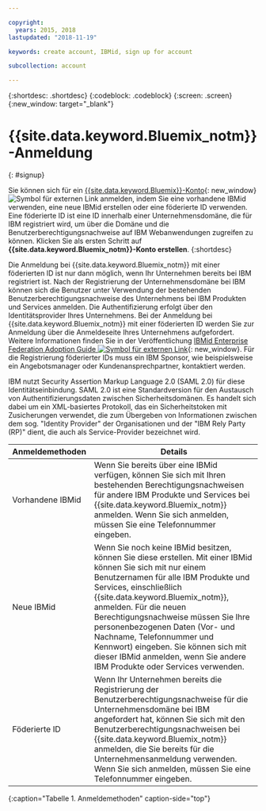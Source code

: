```yaml
---

copyright:
  years: 2015, 2018
lastupdated: "2018-11-19"

keywords: create account, IBMid, sign up for account

subcollection: account

---
```


{:shortdesc: .shortdesc}
{:codeblock: .codeblock}
{:screen: .screen}
{:new_window: target="_blank"}


# {{site.data.keyword.Bluemix_notm}}-Anmeldung
{: #signup}

Sie können sich für ein [{{site.data.keyword.Bluemix}}-Konto](https://cloud.ibm.com){: new_window} ![Symbol für externen Link](../icons/launch-glyph.svg "Symbol für externen Link") anmelden, indem Sie eine vorhandene IBMid verwenden, eine neue IBMid erstellen oder eine föderierte ID verwenden. Eine föderierte ID ist eine ID innerhalb einer Unternehmensdomäne, die für IBM registriert wird, um über die Domäne und die Benutzerberechtigungsnachweise auf IBM Webanwendungen zugreifen zu können. Klicken Sie als ersten Schritt auf **{{site.data.keyword.Bluemix_notm}}-Konto erstellen**.
{:shortdesc}

Die Anmeldung bei {{site.data.keyword.Bluemix_notm}} mit einer föderierten ID ist nur dann möglich, wenn Ihr Unternehmen bereits bei IBM registriert ist. Nach der Registrierung der Unternehmensdomäne bei IBM können sich die Benutzer unter Verwendung der bestehenden Benutzerberechtigungsnachweise des Unternehmens bei IBM Produkten und Services anmelden. Die Authentifizierung erfolgt über den Identitätsprovider Ihres Unternehmens. Bei der Anmeldung bei {{site.data.keyword.Bluemix_notm}} mit einer föderierten ID werden Sie zur Anmeldung über die Anmeldeseite Ihres Unternehmens aufgefordert. Weitere Informationen finden Sie in der Veröffentlichung [IBMid Enterprise Federation Adoption Guide ![Symbol für externen Link](../icons/launch-glyph.svg)](https://ibm.box.com/v/IBMid-Federation-Guide){: new_window}. Für die Registrierung föderierter IDs muss ein IBM Sponsor, wie beispielsweise ein Angebotsmanager oder Kundenansprechpartner, kontaktiert werden.

IBM nutzt Security Assertion Markup Language 2.0 (SAML 2.0) für diese Identitätseinbindung. SAML 2.0 ist eine Standardversion für den Austausch von Authentifizierungsdaten zwischen Sicherheitsdomänen. Es handelt sich dabei um ein XML-basiertes Protokoll, das ein Sicherheitstoken mit Zusicherungen verwendet, die zum Übergeben von Informationen zwischen dem sog. "Identity Provider" der Organisationen und der "IBM Rely Party (RP)" dient, die auch als Service-Provider bezeichnet wird.

| Anmeldemethoden | Details |    
|-----------------|---------|
|Vorhandene IBMid   | Wenn Sie bereits über eine IBMid verfügen, können Sie sich mit Ihren bestehenden Berechtigungsnachweisen für andere IBM Produkte und Services bei {{site.data.keyword.Bluemix_notm}} anmelden. Wenn Sie sich anmelden, müssen Sie eine Telefonnummer eingeben. |
|Neue IBMid        | Wenn Sie noch keine IBMid besitzen, können Sie diese erstellen. Mit einer IBMid können Sie sich mit nur einem Benutzernamen für alle IBM Produkte und Services, einschließlich {{site.data.keyword.Bluemix_notm}}, anmelden. Für die neuen Berechtigungsnachweise müssen Sie Ihre personenbezogenen Daten (Vor- und Nachname, Telefonnummer und Kennwort) eingeben. Sie können sich mit dieser IBMid anmelden, wenn Sie andere IBM Produkte oder Services verwenden.  |
|Föderierte ID     | Wenn Ihr Unternehmen bereits die Registrierung der Benutzerberechtigungsnachweise für die Unternehmensdomäne bei IBM angefordert hat, können Sie sich mit den Benutzerberechtigungsnachweisen bei {{site.data.keyword.Bluemix_notm}} anmelden, die Sie bereits für die Unternehmensanmeldung verwenden. Wenn Sie sich anmelden, müssen Sie eine Telefonnummer eingeben. |
{:caption="Tabelle 1. Anmeldemethoden" caption-side="top"}
